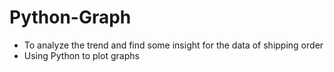 # Python-Graph
- To analyze the trend and find some insight for the data of shipping order
- Using Python to plot graphs
